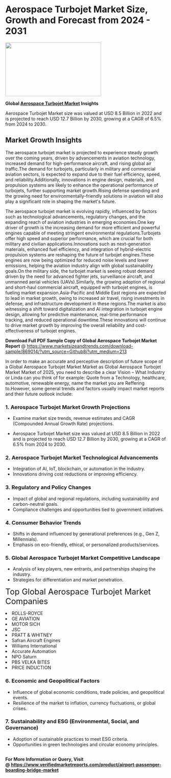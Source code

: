 <H1>Aerospace Turbojet Market Size, Growth and Forecast from 2024 - 2031</H1><img class="aligncenter size-medium wp-image-584254" src="https://thirdeyenews.in/wp-content/uploads/2024/09/Global-Market-Research-300x168.jpeg" alt="" width="300" height="168" /><p><strong>Global&nbsp;<a href="https://www.marketsizeandtrends.com/download-sample/869014/?utm_source=Github8j?utm_medium=213">Aerospace Turbojet Market</a> Insights</strong></p><p>Aerospace Turbojet Market size was valued at USD 8.5 Billion in 2022 and is projected to reach USD 12.7 Billion by 2030, growing at a CAGR of 6.5% from 2024 to 2030.</p><p><h2>Market Growth Insights</h2> <p>The aerospace turbojet market is projected to experience steady growth over the coming years, driven by advancements in aviation technology, increased demand for high-performance aircraft, and rising global air traffic.The demand for turbojets, particularly in military and commercial aviation sectors, is expected to expand due to their fuel efficiency, speed, and reliability.Additionally, innovations in engine design, materials, and propulsion systems are likely to enhance the operational performance of turbojets, further supporting market growth.Rising defense spending and the growing need for environmentally-friendly solutions in aviation will also play a significant role in shaping the market's future.</p> <p>The aerospace turbojet market is evolving rapidly, influenced by factors such as technological advancements, regulatory changes, and the expanding reach of aviation industries in emerging economies.One key driver of growth is the increasing demand for more efficient and powerful engines capable of meeting stringent environmental regulations.Turbojets offer high speed and superior performance, which are crucial for both military and civilian applications.Innovations such as next-generation materials, enhanced fuel efficiency, and integration of hybrid-electric propulsion systems are reshaping the future of turbojet engines.These engines are now being optimized for reduced noise levels and lower emissions, helping the aviation industry align with global sustainability goals.On the military side, the turbojet market is seeing robust demand driven by the need for advanced fighter jets, surveillance aircraft, and unmanned aerial vehicles (UAVs).Similarly, the growing adoption of regional and short-haul commercial aircraft, equipped with turbojet engines, is fueling market expansion.Asia-Pacific and Middle East regions are expected to lead in market growth, owing to increased air travel, rising investments in defense, and infrastructure development in these regions.The market is also witnessing a shift toward digitalization and AI integration in turbojet engine design, allowing for predictive maintenance, real-time performance tracking, and reduced operational downtime.These innovations will continue to drive market growth by improving the overall reliability and cost-effectiveness of turbojet engines.</p> <p><span class=""><strong>Download Full PDF Sample Copy of Global Aerospace Turbojet Market Report</strong> @ <a href="https://www.marketsizeandtrends.com/download-sample/869014/?utm_source=Github8j?utm_medium=213" target="_blank">https://www.marketsizeandtrends.com/download-sample/869014/?utm_source=Github8j?utm_medium=213</a></span></p><p>In order to make an accurate and perceptive description of future scope of a Global&nbsp;Aerospace Turbojet Market Market as Global&nbsp;Aerospace Turbojet Market Market of 2025, you need to describe a clear Vision &ndash; What Industry or Linda can you think of for example: Quote from a Technology, healthcare, automotive, renewable energy, name the market you are Reffering to.However, some general trends and factors usually impact market reports and their future outlook include:</p><h3>1.&nbsp;<strong>Aerospace Turbojet Market Growth Projections</strong></h3><ul><li>Examine market size trends, revenue estimates and CAGR (Compounded Annual Growth Rate) projections.</li><li><p>Aerospace Turbojet Market size was valued at USD 8.5 Billion in 2022 and is projected to reach USD 12.7 Billion by 2030, growing at a CAGR of 6.5% from 2024 to 2030.</p></li></ul><h3>2.&nbsp;<strong>Aerospace Turbojet Market Technological Advancements</strong></h3><ul><li>Integration of AI, IoT, blockchain, or automation in the industry.</li><li>Innovations driving cost reductions or improving efficiency.</li></ul><h3>3.&nbsp;<strong>Regulatory and Policy Changes</strong></h3><ul><li>Impact of global and regional regulations, including sustainability and carbon-neutral goals.</li><li>Compliance challenges and opportunities tied to government initiatives.</li></ul><h3>4.&nbsp;<strong>Consumer Behavior Trends</strong></h3><ul><li>Shifts in demand influenced by generational preferences (e.g., Gen Z, Millennials).</li><li>Emphasis on eco-friendly, ethical, or personalized products/services.</li></ul><h3>5.&nbsp;<strong>Global Aerospace Turbojet Market Competitive Landscape</strong></h3><ul><li>Analysis of key players, new entrants, and partnerships shaping the industry.</li><li>Strategies for differentiation and market penetration.</li></ul><p data-pm-slice="1 1 []"><span style="color: inherit; font-family: inherit; font-size: 25px;">Top Global Aerospace Turbojet Market Companies</span></p><div class="" data-test-id=""><p><li>ROLLS-ROYCE</li><li> GE AVIATION</li><li> MOTOR SICH</li><li> JSC</li><li> PRATT & WHITNEY</li><li> Safran Aircraft Engines</li><li> Williams International</li><li> Accurate Automation</li><li> NPO Saturn</li><li> PBS VELKA BITES</li><li> PRICE INDUCTION</li></p></div><h3>6.&nbsp;<strong>Economic and Geopolitical Factors</strong></h3><ul><li>Influence of global economic conditions, trade policies, and geopolitical events.</li><li>Resilience of the market to inflation, currency fluctuations, or global crises.</li></ul><h3>7.&nbsp;<strong>Sustainability and ESG (Environmental, Social, and Governance)</strong></h3><ul><li>Adoption of sustainable practices to meet ESG criteria.</li><li>Opportunities in green technologies and circular economy principles.</li></ul><h2><strong style="font-size: 14px;">For More Information or Query, Visit @&nbsp;</strong><a style="background-color: #ffffff; font-size: 14px;" href="https://www.marketsizeandtrends.com/report/aerospace-turbojet-market/" target="_blank">https://www.verifiedmarketreports.com/product/airport-passenger-boarding-bridge-market</a></h2>
